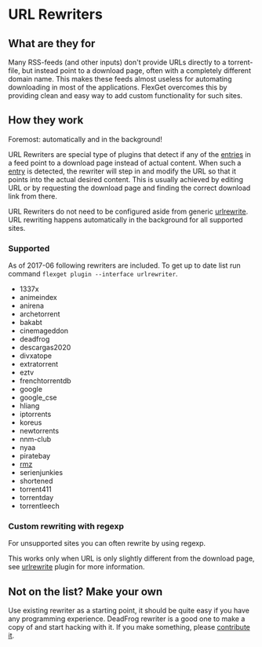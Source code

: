 # URL Rewriters
## What are they for

Many RSS-feeds (and other inputs) don't provide URLs directly to a torrent-file, but instead point to a download page, often with a completely different domain name. This makes these feeds almost useless for automating downloading in most of the applications. FlexGet overcomes this by providing clean and easy way to add custom functionality for such sites.

## How they work

Foremost: automatically and in the background!

URL Rewriters are special type of plugins that detect if any of the [entries](/Entry) in a feed point to a download page instead of actual content. When such a [entry](/Entry) is detected, the rewriter will step in and modify the URL so that it points into the actual desired content. This is usually achieved by editing URL or by requesting the download page and finding the correct download link from there.

URL Rewriters do not need to be configured aside from generic [urlrewrite](/Plugins/urlrewrite). URL rewriting happens automatically in the background for all supported sites.

### Supported

As of 2017-06 following rewriters are included. To get up to date list run command `flexget plugin --interface urlrewriter`.

* 1337x
* animeindex
* anirena
* archetorrent   
* bakabt         
* cinemageddon   
* deadfrog
* descargas2020
* divxatope      
* extratorrent   
* eztv           
* frenchtorrentdb
* google
* google_cse
* hliang
* iptorrents     
* koreus         
* newtorrents    
* nnm-club       
* nyaa           
* piratebay      
* [rmz](Plugins/rmz)
* serienjunkies  
* shortened      
* torrent411
* torrentday
* torrentleech   

### Custom rewriting with regexp

For unsupported sites you can often rewrite by using regexp. 

This works only when URL is only slightly different from the download page, see [urlrewrite](/Plugins/urlrewrite) plugin for more information.

## Not on the list? Make your own

Use existing rewriter as a starting point, it should be quite easy if you have any programming experience. DeadFrog rewriter is a good one to make a copy of and start hacking with it. If you make something, please [contribute it](/Contribute).